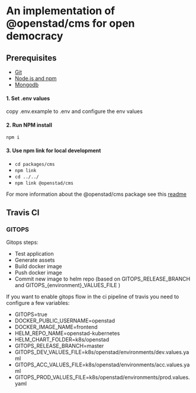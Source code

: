 # An implementation of @openstad/cms for open democracy

## Prerequisites
 - [Git](https://git-scm.com/)
 - [Node.js and npm](https://nodejs.org/en/)
 - [Mongodb](https://www.mongodb.com/)


#### 1. Set .env values
copy .env.example to .env and configure the env values

#### 2. Run NPM install

```
npm i
```

#### 3. Use npm link for local development
- `cd packages/cms`
- `npm link`
- `cd ../../`
- `npm link @openstad/cms`

For more information about the @openstad/cms package see this [readme](packages/cms/README.md)

## Travis CI

### GITOPS
Gitops steps:
- Test application
- Generate assets
- Build docker image
- Push docker image
- Commit new image to helm repo (based on GITOPS_RELEASE_BRANCH and GITOPS_{environment}_VALUES_FILE )

If you want to enable gitops flow in the ci pipeline of travis you need to configure a few variables:
- GITOPS=true
- DOCKER_PUBLIC_USERNAME=openstad
- DOCKER_IMAGE_NAME=frontend
- HELM_REPO_NAME=openstad-kubernetes
- HELM_CHART_FOLDER=k8s/openstad
- GITOPS_RELEASE_BRANCH=master
- GITOPS_DEV_VALUES_FILE=k8s/openstad/environments/dev.values.yaml
- GITOPS_ACC_VALUES_FILE=k8s/openstad/environments/acc.values.yaml
- GITOPS_PROD_VALUES_FILE=k8s/openstad/environments/prod.values.yaml
